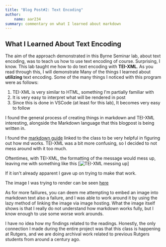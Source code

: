 ```yaml
---
title: "Blog Post#2: Text Encoding"
author: 
    name: aar234
summary: commentary on what I learned about markdown
---
```


## What I Learned About Text Encoding

The aim of the approach demonstrated in this Byrne Seminar lab, about text encoding, was to teach us how to use text encoding of course. Surprising, I know. This lab taught me how to do text encoding with **TEI-XML**. As you read through this, I will demonstrate
Many of the things I learned about **utilizing** text encoding. Some of the many
things I noticed with this program were as follows:

1. TEI-XML is very similar to HTML, something I'm partially familiar with
2. It is very easy to interpret what will be rendered in post
3. Since this is done in VSCode (at least for this lab), It becomes very easy to follow

I found the general process of creating things in markdown and TEI-XML interesting,
alongside the Markdown language that this blogpost is being written in.

I found the [markdown guide](https://www.markdownguide.org/basic-syntax/) linked to the 
class to be very helpful in figuring out how md works. TEI-XML was a bit more confusing,
so I decided to not mess around with it too much.

Oftentimes, with TEI-XML, the formatting of the message would mess up, leaving me with 
something like this [![TEI-XML messing up](Downloads\renderfail.png "Rendering Failiure")]

If it isn't already apparent I gave up on trying to make that work.

The image I was trying to render can be seen [here](https://media.discordapp.net/attachments/491654516173963265/948428757205655612/unknown.png?width=1028&height=135)

As for more failiures, you can deem me attempting to embed an image into markdown text also a failure, and I was able to work around it by using the lazy method of linking the image via image hosting. What the image itself shows is that I really do not understand how markdown works fully, but I know enough to use some worse work
arounds.

I have no idea how my findings related to the readings. Honestly, the only connection
I made during the entire project was that this class is happening at Rutgers, and we
are doing archival work related to previous Rutgers students from around a century ago.